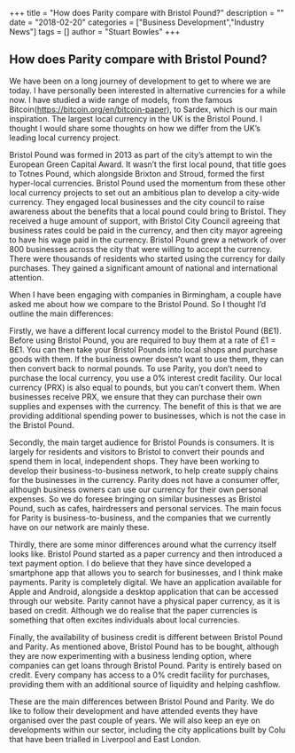 +++
title = "How does Parity compare with Bristol Pound?"
description = ""
date = "2018-02-20"
categories = ["Business Development","Industry News"]
tags = []
author = "Stuart Bowles"
+++

## How does Parity compare with Bristol Pound?

We have been on a long journey of development to get to where we are today. I have personally been interested in alternative currencies for a while now. I have studied a wide range of models, from the famous Bitcoin(https://bitcoin.org/en/bitcoin-paper), to Sardex, which is our main inspiration. The largest local currency in the UK is the Bristol Pound. I thought I would share some thoughts on how we differ from the UK’s leading local currency project.

Bristol Pound was formed in 2013 as part of the city’s attempt to win the European Green Capital Award. It wasn’t the first local pound, that title goes to Totnes Pound, which alongside Brixton and Stroud, formed the first hyper-local currencies. Bristol Pound used the momentum from these other local currency projects to set out an ambitious plan to develop a city-wide currency. They engaged local businesses and the city council to raise awareness about the benefits that a local pound could bring to Bristol. They received a huge amount of support, with Bristol City Council agreeing that business rates could be paid in the currency, and then city mayor agreeing to have his wage paid in the currency. Bristol Pound grew a network of over 800 businesses across the city that were willing to accept the currency. There were thousands of residents who started using the currency for daily purchases. They gained a significant amount of national and international attention.

When I have been engaging with companies in Birmingham, a couple have asked me about how we compare to the Bristol Pound. So I thought I’d outline the main differences:

Firstly, we have a different local currency model to the Bristol Pound (B£1). Before using Bristol Pound, you are required to buy them at a rate of £1 = B£1. You can then take your Bristol Pounds into local shops and purchase goods with them. If the business owner doesn’t want to use them, they can then convert back to normal pounds. To use Parity, you don’t need to purchase the local currency, you use a 0% interest credit facility. Our local currency (PRX) is also equal to pounds, but you can’t convert them. When businesses receive PRX, we ensure that they can purchase their own supplies and expenses with the currency. The benefit of this is that we are providing additional spending power to businesses, which is not the case in the Bristol Pound.

Secondly, the main target audience for Bristol Pounds is consumers. It is largely for residents and visitors to Bristol to convert their pounds and spend them in local, independent shops. They have been working to develop their business-to-business network, to help create supply chains for the businesses in the currency. Parity does not have a consumer offer, although business owners can use our currency for their own personal expenses. So we do foresee bringing on similar businesses as Bristol Pound, such as cafes, hairdressers and personal services. The main focus for Parity is business-to-business, and the companies that we currently have on our network are mainly these.

Thirdly, there are some minor differences around what the currency itself looks like. Bristol Pound started as a paper currency and then introduced a text payment option. I do believe that they have since developed a smartphone app that allows you to search for businesses, and I think make payments. Parity is completely digital. We have an application available for Apple and Android, alongside a desktop application that can be accessed through our website. Parity cannot have a physical paper currency, as it is based on credit. Although we do realise that the paper currencies is something that often excites individuals about local currencies.

Finally, the availability of business credit is different between Bristol Pound and Parity. As mentioned above, Bristol Pound has to be bought, although they are now experimenting with a business lending option, where companies can get loans through Bristol Pound. Parity is entirely based on credit. Every company has access to a 0% credit facility for purchases, providing them with an additional source of liquidity and helping cashflow.

These are the main differences between Bristol Pound and Parity. We do like to follow their development and have attended events they have organised over the past couple of years. We will also keep an eye on developments within our sector, including the city applications built by Colu that have been trialled in Liverpool and East London.


